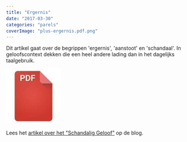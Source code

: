 ```yaml
---
title: "Ergernis"
date: "2017-03-30"
categories: "parels"
coverImage: "plus-ergernis.pdf.png"
---
```


Dit artikel gaat over de begrippen 'ergernis', 'aanstoot' en 'schandaal'. In geloofscontext dekken die een heel andere lading dan in het dagelijks taalgebruik.

<!--more-->

[![pdf](images/2bdd26a893f94f1d69b5a89ee751a599-150x150.jpg)](https://storage.googleapis.com/geloven-leren/printerboekjes/plus-ergernis.pdf)

Lees het [artikel over het "Schandalig Geloof"](/blog/schandalig-geloof/) op de blog.

